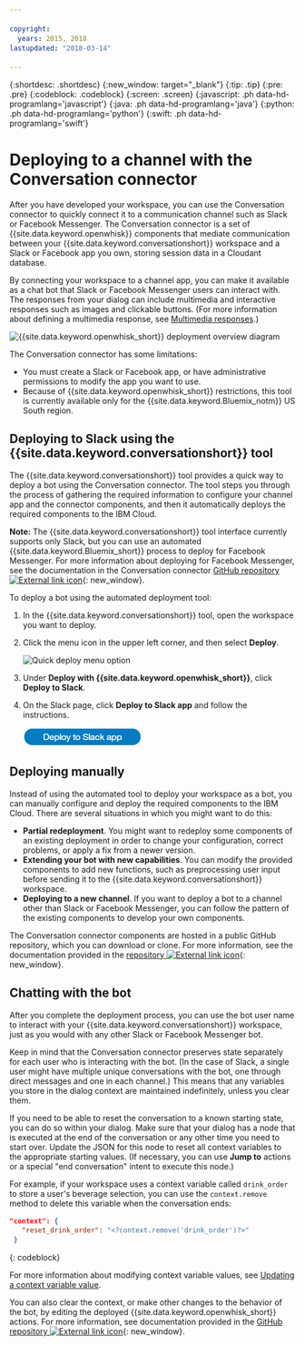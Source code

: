 ```yaml
---

copyright:
  years: 2015, 2018
lastupdated: "2018-03-14"

---
```


{:shortdesc: .shortdesc}
{:new_window: target="_blank"}
{:tip: .tip}
{:pre: .pre}
{:codeblock: .codeblock}
{:screen: .screen}
{:javascript: .ph data-hd-programlang='javascript'}
{:java: .ph data-hd-programlang='java'}
{:python: .ph data-hd-programlang='python'}
{:swift: .ph data-hd-programlang='swift'}

# Deploying to a channel with the Conversation connector

After you have developed your workspace, you can use the Conversation connector to quickly connect it to a communication channel such as Slack or Facebook Messenger. The Conversation connector is a set of {{site.data.keyword.openwhisk}} components that mediate communication between your {{site.data.keyword.conversationshort}} workspace and a Slack or Facebook app you own, storing session data in a Cloudant database.

By connecting your workspace to a channel app, you can make it available as a chat bot that Slack or Facebook Messenger users can interact with. The responses from your dialog can include multimedia and interactive responses such as images and clickable buttons. (For more information about defining a multimedia response, see [Multimedia responses](dialog-multimedia.html).)

![{{site.data.keyword.openwhisk_short}} deployment overview diagram](images/deploytochannel_diagram.png)

The Conversation connector has some limitations:

- You must create a Slack or Facebook app, or have administrative permissions to modify the app you want to use.
- Because of {{site.data.keyword.openwhisk_short}} restrictions, this tool is currently available only for the {{site.data.keyword.Bluemix_notm}} US South region.

## Deploying to Slack using the {{site.data.keyword.conversationshort}} tool

The {{site.data.keyword.conversationshort}} tool provides a quick way to deploy a bot using the Conversation connector. The tool steps you through the process of gathering the required information to configure your channel app and the connector components, and then it automatically deploys the required components to the IBM Cloud.

**Note:** The {{site.data.keyword.conversationshort}} tool interface currently supports only Slack, but you can use an automated {{site.data.keyword.Bluemix_short}} process to deploy for Facebook Messenger. For more information about deploying for Facebook Messenger, see the documentation in the Conversation connector [GitHub repository ![External link icon](../../icons/launch-glyph.svg "External link icon")](https://github.com/watson-developer-cloud/conversation-connector/blob/master/channels/facebook/README.md){: new_window}.

To deploy a bot using the automated deployment tool:

1. In the {{site.data.keyword.conversationshort}} tool, open the workspace you want to deploy.
1. Click the menu icon in the upper left corner, and then select **Deploy**.

   ![Quick deploy menu option](images/deploy_menu_testdeploy.png)

1. Under **Deploy with {{site.data.keyword.openwhisk_short}}**, click **Deploy to Slack**.
1. On the Slack page, click **Deploy to Slack app** and follow the instructions.

   ![Deploy to Slack app button](images/deploy_deploytoslack.png)

## Deploying manually

Instead of using the automated tool to deploy your workspace as a bot, you can manually configure and deploy the required components to the IBM Cloud. There are several situations in which you might want to do this:

- **Partial redeployment**. You might want to redeploy some components of an existing deployment in order to change your configuration, correct problems, or apply a fix from a newer version.
- **Extending your bot with new capabilities**. You can modify the provided components to add new functions, such as preprocessing user input before sending it to the {{site.data.keyword.conversationshort}} workspace.
- **Deploying to a new channel**. If you want to deploy a bot to a channel other than Slack or Facebook Messenger, you can follow the pattern of the existing components to develop your own components.

The Conversation connector components are hosted in a public GitHub repository, which you can download or clone. For more information, see the documentation provided in the [repository ![External link icon](../../icons/launch-glyph.svg "External link icon")](https://github.com/watson-developer-cloud/conversation-connector){: new_window}.

## Chatting with the bot

After you complete the deployment process, you can use the bot user name to interact with your {{site.data.keyword.conversationshort}} workspace, just as you would with any other Slack or Facebook Messenger bot.

Keep in mind that the Conversation connector preserves state separately for each user who is interacting with the bot. (In the case of Slack, a single user might have multiple unique conversations with the bot, one through direct messages and one in each channel.) This means that any variables you store in the dialog context are maintained indefinitely, unless you clear them.

If you need to be able to reset the conversation to a known starting state, you can do so within your dialog. Make sure that your dialog has a node that is executed at the end of the conversation or any other time you need to start over. Update the JSON for this node to reset all context variables to the appropriate starting values. (If necessary, you can use **Jump to** actions or a special "end conversation" intent to execute this node.)

For example, if your workspace uses a context variable called `drink_order` to store a user's beverage selection, you can use the `context.remove` method to delete this variable when the conversation ends:

```json
"context": {
   "reset_drink_order": "<?context.remove('drink_order')?>"
 }
```
{: codeblock}

For more information about modifying context variable values, see [Updating a context variable value](dialog-runtime.html#context-update).

You can also clear the context, or make other changes to the behavior of the bot, by editing the deployed {{site.data.keyword.openwhisk_short}} actions. For more information, see documentation provided in the [GitHub repository ![External link icon](../../icons/launch-glyph.svg "External link icon")](https://github.com/watson-developer-cloud/conversation-connector){: new_window}.